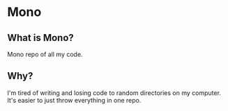 # Mono

## What is Mono?

Mono repo of all my code.

## Why?

I'm tired of writing and losing code to random directories on my computer. It's easier to just throw everything in one repo.
